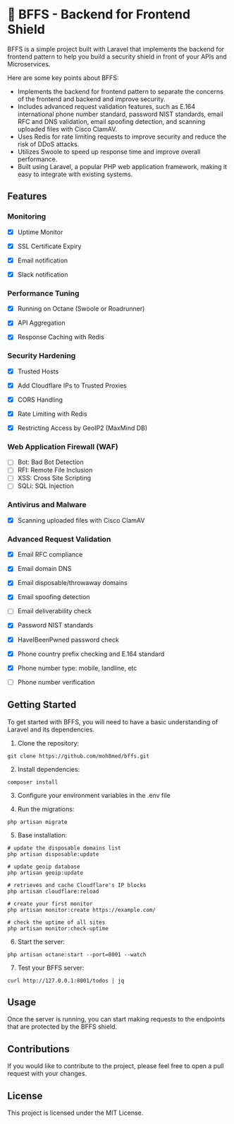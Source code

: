 # 🔰 BFFS - Backend for Frontend Shield

BFFS is a simple project built with Laravel that implements the backend for frontend pattern to help you build a security shield in front of your APIs and Microservices.

Here are some key points about BFFS:

- Implements the backend for frontend pattern to separate the concerns of the frontend and backend and improve security.
- Includes advanced request validation features, such as E.164 international phone number standard, password NIST standards, email RFC and DNS validation, email spoofing detection, and scanning uploaded files with Cisco ClamAV.
- Uses Redis for rate limiting requests to improve security and reduce the risk of DDoS attacks.
- Utilizes Swoole to speed up response time and improve overall performance.
- Built using Laravel, a popular PHP web application framework, making it easy to integrate with existing systems.

## Features


### Monitoring
- [x] Uptime Monitor
- [x] SSL Certificate Expiry
- [x] Email notification
- [x] Slack notification


### Performance Tuning

- [x] Running on Octane (Swoole or Roadrunner)
- [x] API Aggregation
- [x] Response Caching with Redis


### Security Hardening

- [x] Trusted Hosts
- [x] Add Cloudflare IPs to Trusted Proxies
- [x] CORS Handling
- [x] Rate Limiting with Redis
- [x] Restricting Access by GeoIP2 (MaxMind DB)


### Web Application Firewall (WAF)

- [ ] Bot: Bad Bot Detection
- [ ] RFI: Remote File Inclusion
- [ ] XSS: Cross Site Scripting
- [ ] SQLi: SQL Injection

### Antivirus and Malware
- [x] Scanning uploaded files with Cisco ClamAV


### Advanced Request Validation

- [x] Email RFC compliance
- [x] Email domain DNS 
- [x] Email disposable/throwaway domains
- [x] Email spoofing detection
- [ ] Email deliverability check
- [x] Password NIST standards
- [x] HaveIBeenPwned password check
- [x] Phone country prefix checking and E.164 standard
- [x] Phone number type: mobile, landline, etc
- [ ] Phone number verification


## Getting Started

To get started with BFFS, you will need to have a basic understanding of Laravel and its dependencies. 

1. Clone the repository:
```
git clone https://github.com/moh8med/bffs.git
```

2. Install dependencies:
```
composer install
```

3. Configure your environment variables in the .env file

4. Run the migrations:
```
php artisan migrate
```

5. Base installation:
```
# update the disposable domains list
php artisan disposable:update

# update geoip database
php artisan geoip:update

# retrieves and cache Cloudflare's IP blocks
php artisan cloudflare:reload

# create your first monitor
php artisan monitor:create https://example.com/

# check the uptime of all sites
php artisan monitor:check-uptime
```

6. Start the server:
```
php artisan octane:start --port=8001 --watch
```

7. Test your BFFS server:
```
curl http://127.0.0.1:8001/todos | jq
```

## Usage

Once the server is running, you can start making requests to the endpoints that are protected by the BFFS shield.

## Contributions

If you would like to contribute to the project, please feel free to open a pull request with your changes.

## License

This project is licensed under the MIT License.
